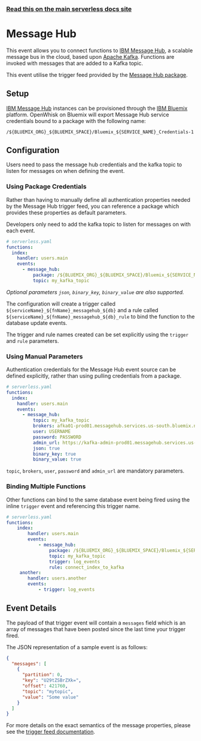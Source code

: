 <!--
title: Serverless Framework - Apache OpenWhisk Events - IBM Message Hub
menuText: Message Hub
menuOrder: 4
description: Follow Apache Kafka queue messages from IBM's Message Hub service with Apache OpenWhisk via the Serverless Framework
layout: Doc
-->

<!-- DOCS-SITE-LINK:START automatically generated  -->

### [Read this on the main serverless docs site](https://www.serverless.com/framework/docs/providers/openwhisk/events/messagehub)

<!-- DOCS-SITE-LINK:END -->

# Message Hub

This event allows you to connect functions to [IBM Message Hub](https://developer.ibm.com/messaging/message-hub/), a scalable message bus in the cloud, based upon [Apache Kafka](https://kafka.apache.org/). Functions are invoked with messages that are added to a Kafka topic.

This event utilise the trigger feed provided by the [Message Hub package](https://github.com/openwhisk/openwhisk-package-kafka).

## Setup

[IBM Message Hub](https://developer.ibm.com/messaging/message-hub/) instances can be provisioned through the [IBM Bluemix](https://console.ng.bluemix.net) platform. OpenWhisk on Bluemix will export Message Hub service credentials bound to a package with the following name:

```
/${BLUEMIX_ORG}_${BLUEMIX_SPACE}/Bluemix_${SERVICE_NAME}_Credentials-1
```

## Configuration

Users need to pass the message hub credentials and the kafka topic to listen for messages on when defining the event.

### Using Package Credentials

Rather than having to manually define all authentication properties needed by the Message Hub trigger feed, you can reference a package which provides these properties as default parameters.

Developers only need to add the kafka topic to listen for messages on with each event.

```yaml
# serverless.yaml
functions:
  index:
    handler: users.main
    events:
      - message_hub:
          package: /${BLUEMIX_ORG}_${BLUEMIX_SPACE}/Bluemix_${SERVICE_NAME}_Credentials-1
          topic: my_kafka_topic
```

_Optional parameters `json`, `binary_key`, `binary_value` are also supported._

The configuration will create a trigger called `${serviceName}_${fnName}_messagehub_${db}` and a rule called `${serviceName}_${fnName}_messagehub_${db}_rule` to bind the function to the database update events.

The trigger and rule names created can be set explicitly using the `trigger` and `rule` parameters.

### Using Manual Parameters

Authentication credentials for the Message Hub event source can be defined explicitly, rather than using pulling credentials from a package.

```yaml
# serverless.yaml
functions:
  index:
    handler: users.main
    events:
      - message_hub:
          topic: my_kafka_topic
          brokers: afka01-prod01.messagehub.services.us-south.bluemix.net:9093
          user: USERNAME
          password: PASSWORD
          admin_url: https://kafka-admin-prod01.messagehub.services.us-south.bluemix.net:443
          json: true
          binary_key: true
          binary_value: true
```

`topic`, `brokers`, `user`, `password` and `admin_url` are mandatory parameters.

### Binding Multiple Functions

Other functions can bind to the same database event being fired using the inline `trigger` event and referencing this trigger name.

```yaml
# serverless.yaml
functions:
    index:
        handler: users.main
        events:
            - message_hub:
                package: /${BLUEMIX_ORG}_${BLUEMIX_SPACE}/Bluemix_${SERVICE_NAME}_Credentials-1
                topic: my_kafka_topic
                trigger: log_events
                rule: connect_index_to_kafka
     another:
        handler: users.another
        events:
            - trigger: log_events
```

## Event Details

The payload of that trigger event will contain a `messages` field which is an array of messages that have been posted since the last time your trigger fired.

The JSON representation of a sample event is as follows:

```json
{
  "messages": [
    {
      "partition": 0,
      "key": "U29tZSBrZXk=",
      "offset": 421760,
      "topic": "mytopic",
      "value": "Some value"
    }
  ]
}
```

For more details on the exact semantics of the message properties, please see the [trigger feed documentation](https://github.com/openwhisk/openwhisk-package-kafka).
